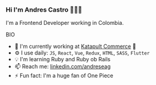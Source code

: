 ### Hi I'm Andres Castro 👋🧑‍💻

I'm a Frontend Developer working in Colombia.

BIO

- 🏢 I'm currently working at [Katapult Commerce](https://www.katapultcommerce.com/) 🏡
- ⚙ I use daily: `JS`, `React`, `Vue`, `Redux`, `HTML`, `SASS`, `Flutter`
- 💡 I'm learning Ruby and Ruby ob Rails
- 📫 Reach me: [linkedin.com/andreseag](https://www.linkedin.com/in/andreseag/)
- ⚡ Fun fact: I'm a huge fan of One Piece
<!--
**Andreseag/Andreseag** is a ✨ _special_ ✨ repository because its `README.md` (this file) appears on your GitHub profile.

Here are some ideas to get you started:

- 🔭 I’m currently working on ...
- 🌱 I’m currently learning ...
- 👯 I’m looking to collaborate on ...
- 🤔 I’m looking for help with ...
- 💬 Ask me about ...
- 📫 How to reach me: ...
- 😄 Pronouns: ...
- ⚡ Fun fact: ...
-->
